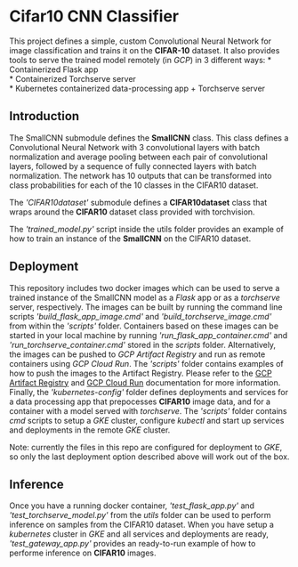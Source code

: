 
# Cifar10 CNN Classifier
This project defines a simple, custom Convolutional Neural Network for image classification and trains it on the **CIFAR-10** dataset.
It also provides tools to serve the trained model remotely (in *GCP*) in 3 different ways:
    * Containerized Flask app  
    * Containerized Torchserve server  
    * Kubernetes containerized data-processing app + Torchserve server  


## Introduction
The SmallCNN submodule defines the **SmallCNN** class. This class defines a Convolutional Neural Network with 3 convolutional layers with batch normalization and average pooling between each pair of convolutional layers, followed by a sequence of fully connected layers with batch normalization. The network has 10 outputs that can be transformed into class probabilities for each of the 10 classes in the CIFAR10 dataset.

The *'CIFAR10dataset'* submodule defines a **CIFAR10dataset** class that wraps around the **CIFAR10** dataset class provided with torchvision.

The *'trained_model.py'* script inside the utils folder provides an example of how to train an instance of the **SmallCNN** on the CIFAR10 dataset.

## Deployment

This repository includes two docker images which can be used to serve a trained instance of the SmallCNN model as a *Flask* app or as a *torchserve* server, respectively.
The images can be built by running the command line scripts *'build_flask_app_image.cmd'* and *'build_torchserve_image.cmd'* from within the *'scripts'* folder.
Containers based on these images can be started in your local machine by running *'run_flask_app_container.cmd'* and *'run_torchserve_container.cmd'* stored in the *scripts* folder.
Alternatively, the images can be pushed to *GCP Artifact Registry* and run as remote containers using *GCP Cloud Run*. The *'scripts'* folder contains examples of how to push the images to the Artifact Registry. Please refer to the [GCP Artifact Registry](https://cloud.google.com/artifact-registry/docs) and [GCP Cloud Run](https://cloud.google.com/run/docs) documentation for more information.
Finally, the *'kubernetes-config'* folder defines deployments and services for a data processing app that prepocesses **CIFAR10** image data, and for a container with a model served with *torchserve*. The *'scripts'* folder contains *cmd* scripts to setup a *GKE* cluster, configure *kubectl* and start up services and deployments in the remote *GKE* cluster.

Note: currently the files in this repo are configured for deployment to *GKE*, so only the last deployment option described above will work out of the box.

## Inference
Once you have a running docker container, *'test_flask_app.py'* and *'test_torchserve_model.py'* from the *utils* folder can be used to perform inference on samples from the CIFAR10 dataset.
When you have setup a *kubernetes* cluster in *GKE* and all services and deployments are ready, *'test_gateway_app.py'* provides an ready-to-run example of how to performe inference on **CIFAR10** images.



